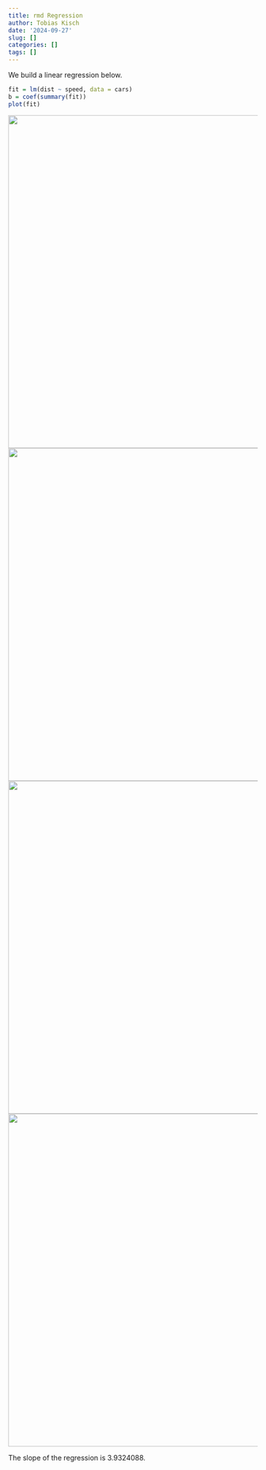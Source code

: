```yaml
---
title: rmd Regression
author: Tobias Kisch
date: '2024-09-27'
slug: []
categories: []
tags: []
---
```


We build a linear regression below.


```r
fit = lm(dist ~ speed, data = cars)
b = coef(summary(fit))
plot(fit)
```

<img src="{{< blogdown/postref >}}index.en_files/figure-html/unnamed-chunk-1-1.png" width="672" /><img src="{{< blogdown/postref >}}index.en_files/figure-html/unnamed-chunk-1-2.png" width="672" /><img src="{{< blogdown/postref >}}index.en_files/figure-html/unnamed-chunk-1-3.png" width="672" /><img src="{{< blogdown/postref >}}index.en_files/figure-html/unnamed-chunk-1-4.png" width="672" />

The slope of the regression is 3.9324088.
